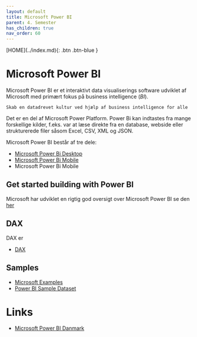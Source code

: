 ```yaml
---
layout: default
title: Microsoft Power BI
parent: 4. Semester
has_children: true
nav_order: 60
---
```


<span class="fs-1">
[HOME](../index.md){: .btn .btn-blue }
</span>

# Microsoft Power BI
Microsoft Power BI er et interaktivt data visualiserings software udviklet af Microsoft med primært fokus på business intelligence (*BI*).

    Skab en datadrevet kultur ved hjælp af business intelligence for alle

Det er en del af Microsoft Power Platform. Power Bi kan indtastes fra mange forskellige kilder, f.eks. var at læse direkte fra en database, webside eller strukturerede filer såsom Excel, CSV, XML og JSON.

Microsoft Power BI består af tre dele:

- [Microsoft Power Bi Desktop](https://powerbi.microsoft.com/en-us/desktop/)
- [Microsoft Power Bi Mobile](https://powerbi.microsoft.com/en-us/mobile/)
- Microsoft Power Bi Mobile

## Get started building with Power BI
Microsoft har udviklet en rigtig god oversigt over Microsoft Power BI se den [her](https://learn.microsoft.com/en-us/training/modules/get-started-with-power-bi/)

## DAX
DAX er 
- [DAX](./dax.md)

## Samples
- [Microsoft Examples](./microsoft-sampel-financial.md)
- [Power BI Sample Dataset](./power_bi_sample-dataset.md)

# Links
- [Microsoft Power BI Danmark](https://powerbi.microsoft.com/da-dk/landing/free-account/?&ef_id=EAIaIQobChMI7bifqfKt-wIVl5iyCh1Org0oEAAYASAAEgIN5PD_BwE:G:s&OCID=AIDcmmxhf4ry4i_SEM_EAIaIQobChMI7bifqfKt-wIVl5iyCh1Org0oEAAYASAAEgIN5PD_BwE:G:s&gclid=EAIaIQobChMI7bifqfKt-wIVl5iyCh1Org0oEAAYASAAEgIN5PD_BwE)
